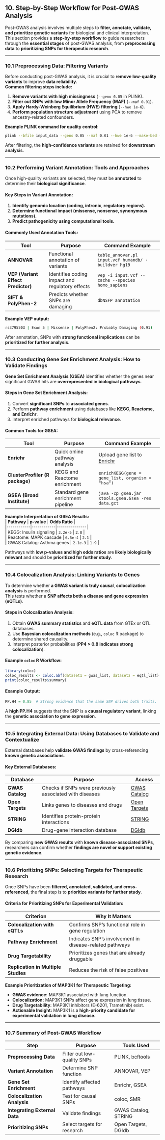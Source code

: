 ## 10. Step-by-Step Workflow for Post-GWAS Analysis  

Post-GWAS analysis involves multiple steps to **filter, annotate, validate, and prioritize genetic variants** for biological and clinical interpretation.  
This section provides a **step-by-step workflow** to guide researchers through the **essential stages** of post-GWAS analysis, from **preprocessing data** to **prioritizing SNPs for therapeutic research**.  

---

### **10.1 Preprocessing Data: Filtering Variants**  

Before conducting post-GWAS analysis, it is crucial to **remove low-quality variants** to improve **data reliability**.  
**Common filtering steps include:**  

1. **Remove variants with high missingness** (`--geno 0.05` in PLINK).  
2. **Filter out SNPs with low Minor Allele Frequency (MAF)** (`--maf 0.01`).  
3. **Apply Hardy-Weinberg Equilibrium (HWE) filtering** (`--hwe 1e-6`).  
4. **Perform population structure adjustment** using PCA to remove ancestry-related confounders.  

**Example PLINK command for quality control:**  
```bash
plink --bfile input_data --geno 0.05 --maf 0.01 --hwe 1e-6 --make-bed --out filtered_data
```

After filtering, the **high-confidence variants** are retained for **downstream analysis**.  

---

### **10.2 Performing Variant Annotation: Tools and Approaches**  

Once high-quality variants are selected, they must be **annotated** to determine their **biological significance**.  

#### **Key Steps in Variant Annotation:**  
1. **Identify genomic location (coding, intronic, regulatory regions).**  
2. **Determine functional impact (missense, nonsense, synonymous mutations).**  
3. **Predict pathogenicity using computational tools.**  

#### **Commonly Used Annotation Tools:**  
| **Tool** | **Purpose** | **Command Example** |  
|---------|------------|---------------------|  
| **ANNOVAR** | Functional annotation of variants | `table_annovar.pl input.vcf humandb/ -buildver hg19` |  
| **VEP (Variant Effect Predictor)** | Identifies coding impact and regulatory effects | `vep -i input.vcf --cache --species homo_sapiens` |  
| **SIFT & PolyPhen-2** | Predicts whether SNPs are damaging | `dbNSFP annotation` |  

**Example VEP output:**  
```bash
rs3795503 | Exon 5 | Missense | PolyPhen2: Probably Damaging (0.91)
```

After annotation, SNPs with **strong functional implications** can be **prioritized for further analysis**.  

---

### **10.3 Conducting Gene Set Enrichment Analysis: How to Validate Findings**  

**Gene Set Enrichment Analysis (GSEA)** identifies whether the genes near significant GWAS hits are **overrepresented in biological pathways**.  

#### **Steps in Gene Set Enrichment Analysis:**  
1. Convert **significant SNPs** to **associated genes**.  
2. Perform **pathway enrichment** using databases like **KEGG, Reactome, and Enrichr**.  
3. Interpret enriched pathways for **biological relevance**.  

#### **Common Tools for GSEA:**  
| **Tool** | **Purpose** | **Command Example** |  
|---------|------------|---------------------|  
| **Enrichr** | Quick online pathway analysis | Upload gene list to [Enrichr](https://maayanlab.cloud/Enrichr/) |  
| **ClusterProfiler (R package)** | KEGG and Reactome enrichment | `enrichKEGG(gene = gene_list, organism = "hsa")` |  
| **GSEA (Broad Institute)** | Standard gene enrichment pipeline | `java -cp gsea.jar xtools.gsea.Gsea -res data.gct` |  

**Example Interpretation of GSEA Results:**  
| **Pathway** | **p-value** | **Odds Ratio** |  
|------------|------------|---------------|  
| KEGG: Insulin signaling | `3.2e-5` | `2.8` |  
| Reactome: MAPK cascade | `6.5e-4` | `2.1` |  
| GWAS Catalog: Asthma genes | `2.1e-3` | `1.9` |  

Pathways with **low p-values and high odds ratios** are **likely biologically relevant** and should be **prioritized for further study**.  

---

### **10.4 Colocalization Analysis: Linking Variants to Genes**  

To determine whether **a GWAS variant is truly causal**, **colocalization analysis** is performed.  
This tests whether a **SNP affects both a disease and gene expression (eQTLs)**.  

#### **Steps in Colocalization Analysis:**  
1. Obtain **GWAS summary statistics** and **eQTL data** from GTEx or QTL databases.  
2. Use **Bayesian colocalization methods** (e.g., `coloc` R package) to determine shared causality.  
3. Interpret posterior probabilities (**PP4 > 0.8 indicates strong colocalization**).  

#### **Example `coloc` R Workflow:**  
```r
library(coloc)
coloc_results <- coloc.abf(dataset1 = gwas_list, dataset2 = eqtl_list)
print(coloc_results$summary)
```

#### **Example Output:**  
```r
PP.H4 = 0.85  # Strong evidence that the same SNP drives both traits.
```

A **high PP.H4** suggests that the SNP is a **causal regulatory variant**, linking the **genetic association to gene expression**.  

---

### **10.5 Integrating External Data: Using Databases to Validate and Contextualize**  

External databases help **validate GWAS findings** by cross-referencing **known genetic associations**.  

#### **Key External Databases:**  
| **Database** | **Purpose** | **Access** |  
|-------------|------------|------------|  
| **GWAS Catalog** | Checks if SNPs were previously associated with diseases | [GWAS Catalog](https://www.ebi.ac.uk/gwas/) |  
| **Open Targets** | Links genes to diseases and drugs | [Open Targets](https://platform.opentargets.org/) |  
| **STRING** | Identifies protein-protein interactions | [STRING](https://string-db.org/) |  
| **DGIdb** | Drug-gene interaction database | [DGIdb](https://www.dgidb.org/) |  

By comparing **new GWAS results** with **known disease-associated SNPs**, researchers can confirm whether **findings are novel or support existing genetic evidence**.  

---

### **10.6 Prioritizing SNPs: Selecting Targets for Therapeutic Research**  

Once SNPs have been **filtered, annotated, validated, and cross-referenced**, the final step is to **prioritize variants for further study**.  

#### **Criteria for Prioritizing SNPs for Experimental Validation:**  
| **Criterion** | **Why It Matters** |  
|-------------|------------------|  
| **Colocalization with eQTLs** | Confirms SNP’s functional role in gene regulation |  
| **Pathway Enrichment** | Indicates SNP’s involvement in disease-related pathways |  
| **Drug Targetability** | Prioritizes genes that are already druggable |  
| **Replication in Multiple Studies** | Reduces the risk of false positives |  

**Example Prioritization of MAP3K1 for Therapeutic Targeting:**  
- **GWAS evidence:** MAP3K1 associated with lung function.  
- **Colocalization:** MAP3K1 SNPs affect gene expression in lung tissue.  
- **Drug Targetability:** MAP3K1 inhibitors (E-6201, Trametinib) exist.  
- **Actionable Insight:** MAP3K1 is a **high-priority candidate for experimental validation in lung disease.**  

---

### **10.7 Summary of Post-GWAS Workflow**  

| **Step** | **Purpose** | **Tools Used** |  
|---------|------------|----------------|  
| **Preprocessing Data** | Filter out low-quality SNPs | PLINK, bcftools |  
| **Variant Annotation** | Determine SNP function | ANNOVAR, VEP |  
| **Gene Set Enrichment** | Identify affected pathways | Enrichr, GSEA |  
| **Colocalization Analysis** | Test for causal SNPs | coloc, SMR |  
| **Integrating External Data** | Validate findings | GWAS Catalog, STRING |  
| **Prioritizing SNPs** | Select targets for research | Open Targets, DGIdb |  

